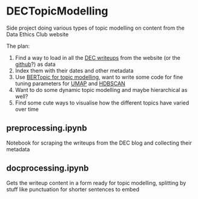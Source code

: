 # DECTopicModelling
Side project doing various types of topic modelling on content from the Data Ethics Club website

The plan:
1. Find a way to load in all the [DEC writeups](https://dataethicsclub.com/write_ups/write-ups.html) from the website (or the [github](https://github.com/very-good-science/data-ethics-club)?) as data
2. Index them with their dates and other metadata
3. Use [BERTopic for topic modelling](https://maartengr.github.io/BERTopic/index.html), want to write some code for fine tuning parameters for [UMAP](https://umap-learn.readthedocs.io/en/latest/clustering.html) and [HDBSCAN](https://hdbscan.readthedocs.io/en/latest/basic_hdbscan.html)
4. Want to do some dynamic topic modelling and maybe hierarchical as well?
5. Find some cute ways to visualise how the different topics have varied over time

## preprocessing.ipynb
Notebook for scraping the writeups from the DEC blog and collecting their metadata

## docprocessing.ipynb
Gets the writeup content in a form ready for topic modelling, splitting by stuff like punctuation for shorter sentences to embed
